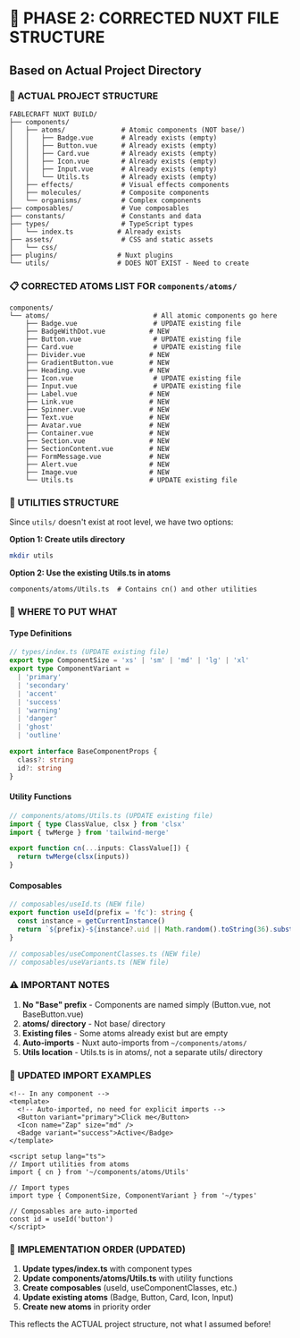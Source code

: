 # 🚀 PHASE 2: CORRECTED NUXT FILE STRUCTURE
## Based on Actual Project Directory

### 📁 **ACTUAL PROJECT STRUCTURE**

```
FABLECRAFT NUXT BUILD/
├── components/
│   ├── atoms/              # Atomic components (NOT base/)
│   │   ├── Badge.vue       # Already exists (empty)
│   │   ├── Button.vue      # Already exists (empty)
│   │   ├── Card.vue        # Already exists (empty)
│   │   ├── Icon.vue        # Already exists (empty)
│   │   ├── Input.vue       # Already exists (empty)
│   │   └── Utils.ts        # Already exists (empty)
│   ├── effects/            # Visual effects components
│   ├── molecules/          # Composite components
│   └── organisms/          # Complex components
├── composables/            # Vue composables
├── constants/              # Constants and data
├── types/                  # TypeScript types
│   └── index.ts           # Already exists
├── assets/                 # CSS and static assets
│   └── css/
├── plugins/               # Nuxt plugins
└── utils/                 # DOES NOT EXIST - Need to create

```

### 📋 **CORRECTED ATOMS LIST FOR `components/atoms/`**

```
components/
└── atoms/                          # All atomic components go here
    ├── Badge.vue                   # UPDATE existing file
    ├── BadgeWithDot.vue           # NEW
    ├── Button.vue                  # UPDATE existing file
    ├── Card.vue                    # UPDATE existing file
    ├── Divider.vue                # NEW
    ├── GradientButton.vue         # NEW
    ├── Heading.vue                # NEW
    ├── Icon.vue                    # UPDATE existing file
    ├── Input.vue                   # UPDATE existing file
    ├── Label.vue                  # NEW
    ├── Link.vue                   # NEW
    ├── Spinner.vue                # NEW
    ├── Text.vue                   # NEW
    ├── Avatar.vue                 # NEW
    ├── Container.vue              # NEW
    ├── Section.vue                # NEW
    ├── SectionContent.vue         # NEW
    ├── FormMessage.vue            # NEW
    ├── Alert.vue                  # NEW
    ├── Image.vue                  # NEW
    └── Utils.ts                   # UPDATE existing file
```

### 🔧 **UTILITIES STRUCTURE**

Since `utils/` doesn't exist at root level, we have two options:

**Option 1: Create utils directory**
```bash
mkdir utils
```

**Option 2: Use the existing Utils.ts in atoms**
```
components/atoms/Utils.ts  # Contains cn() and other utilities
```

### 📂 **WHERE TO PUT WHAT**

#### **Type Definitions**
```typescript
// types/index.ts (UPDATE existing file)
export type ComponentSize = 'xs' | 'sm' | 'md' | 'lg' | 'xl'
export type ComponentVariant = 
  | 'primary' 
  | 'secondary' 
  | 'accent'
  | 'success'
  | 'warning'
  | 'danger'
  | 'ghost'
  | 'outline'

export interface BaseComponentProps {
  class?: string
  id?: string
}
```

#### **Utility Functions**
```typescript
// components/atoms/Utils.ts (UPDATE existing file)
import { type ClassValue, clsx } from 'clsx'
import { twMerge } from 'tailwind-merge'

export function cn(...inputs: ClassValue[]) {
  return twMerge(clsx(inputs))
}
```

#### **Composables**
```typescript
// composables/useId.ts (NEW file)
export function useId(prefix = 'fc'): string {
  const instance = getCurrentInstance()
  return `${prefix}-${instance?.uid || Math.random().toString(36).substring(2, 9)}`
}

// composables/useComponentClasses.ts (NEW file)
// composables/useVariants.ts (NEW file)
```

### ⚠️ **IMPORTANT NOTES**

1. **No "Base" prefix** - Components are named simply (Button.vue, not BaseButton.vue)
2. **atoms/ directory** - Not base/ directory
3. **Existing files** - Some atoms already exist but are empty
4. **Auto-imports** - Nuxt auto-imports from `~/components/atoms/`
5. **Utils location** - Utils.ts is in atoms/, not a separate utils/ directory

### 📝 **UPDATED IMPORT EXAMPLES**

```vue
<!-- In any component -->
<template>
  <!-- Auto-imported, no need for explicit imports -->
  <Button variant="primary">Click me</Button>
  <Icon name="Zap" size="md" />
  <Badge variant="success">Active</Badge>
</template>

<script setup lang="ts">
// Import utilities from atoms
import { cn } from '~/components/atoms/Utils'

// Import types
import type { ComponentSize, ComponentVariant } from '~/types'

// Composables are auto-imported
const id = useId('button')
</script>
```

### 🎯 **IMPLEMENTATION ORDER (UPDATED)**

1. **Update types/index.ts** with component types
2. **Update components/atoms/Utils.ts** with utility functions
3. **Create composables** (useId, useComponentClasses, etc.)
4. **Update existing atoms** (Badge, Button, Card, Icon, Input)
5. **Create new atoms** in priority order

This reflects the ACTUAL project structure, not what I assumed before!